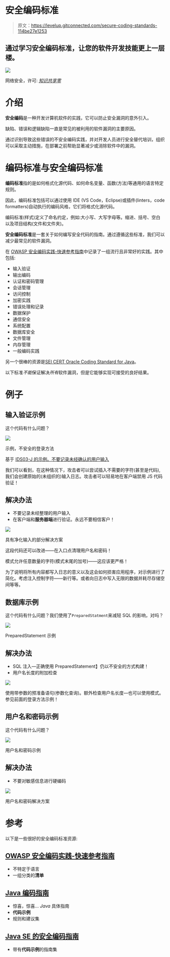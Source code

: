 # 安全编码标准

> 原文：<https://levelup.gitconnected.com/secure-coding-standards-114be27e1253>

## 通过学习安全编码标准，让您的软件开发技能更上一层楼。

![](img/caa6901c0408a875fedca316e3fd54eb.png)

网络安全，许可: [*知识共享零*](https://en.wikipedia.org/wiki/Creative_Commons_license#Zero_/_public_domain)

# 介绍

**安全编码**是一种开发计算机软件的实践，它可以防止安全漏洞的意外引入。

缺陷、错误和逻辑缺陷一直是常见的被利用的软件漏洞的主要原因。

通过识别导致这些错误的不安全编码实践，并对开发人员进行安全替代培训，组织可以采取主动措施，在部署之前帮助显著减少或消除软件中的漏洞。

# 编码标准与安全编码标准

**编码标准**指的是如何格式化源代码、如何命名变量、函数(方法)等通用的语言特定规则。

因此，编码标准包括可以通过使用 IDE (VS Code，Eclipse)或插件(linters，code formatters)自动执行的编码风格，它们将格式化源代码。

编码标准(样式)定义了命名约定，例如:大小写、大写字母等。缩进、括号、空白以及项目结构(文件和文件夹)。

**安全编码标准**是一套关于如何编写安全代码的指南。通过遵循这些标准，我们可以减少最常见的软件漏洞。

在 [OWASP 安全编码实践-快速参考指南](https://owasp.org/www-project-secure-coding-practices-quick-reference-guide/migrated_content)中记录了一组流行且非常好的实践。其中包括:

*   输入验证
*   输出编码
*   认证和密码管理
*   会话管理
*   访问控制
*   加密实践
*   错误处理和记录
*   数据保护
*   通信安全
*   系统配置
*   数据库安全
*   文件管理
*   内存管理
*   一般编码实践

另一个很棒的资源是[SEI CERT Oracle Coding Standard for Java](https://wiki.sei.cmu.edu/confluence/display/java/SEI+CERT+Oracle+Coding+Standard+for+Java)。

以下标准*不能*保证解决*所有*软件漏洞，但是它能够实现可接受的良好结果。

# 例子

## 输入验证示例

这个代码有什么问题？

![](img/a181226a4dde0f29c186d76cb083e33e.png)

示例，不安全的登录方法

基于 [IDS03-J 的示例。不要记录未经确认的用户输入](https://wiki.sei.cmu.edu/confluence/display/java/IDS03-J.+Do+not+log+unsanitized+user+input)

我们可以看到，在这种情况下，攻击者可以尝试插入不需要的字符(甚至是代码),我们会创建原始的(未组织的)输入日志。攻击者可以轻易地在客户端禁用 JS 代码验证！

## 解决办法

*   不要记录未经整理的用户输入
*   在客户端和**服务器端**进行验证。永远不要相信客户！

![](img/dd4097fa51e11858935404f8a9c30467.png)

具有净化输入的部分解决方案

这段代码还可以改进——在入口点清理用户名和密码！

模式允许任意数量的字符(模式末尾的加号)——这应该更严格！

为了说明将所有内容都写入日志的意义以及这会如何损害应用程序，对示例进行了简化。考虑注入控制字符——新行等。或者向日志中写入无限的数据并耗尽存储空间等等。

## 数据库示例

这个代码有什么问题？我们使用了`PreparedStatment`来减轻 SQL 的影响，对吗？

![](img/5cbe85a40e9eee7bf4ffe2b7162acf3a.png)

PreparedStatement 示例

## 解决办法

*   SQL 注入—正确使用 PreparedStatement】仍以不安全的方式构建！
*   用户名长度的附加检查

![](img/0ae001b7a8eafc2a3a0496171d7e4bd2.png)

使用带参数的预准备语句(参数化查询)。额外检查用户名长度—也可以使用模式。参见前面的登录方法示例！

## 用户名和密码示例

这个代码有什么问题？

![](img/ca0107088cb28adc37bebda88894e291.png)

用户名和密码示例

## 解决办法

*   不要对敏感信息进行硬编码

![](img/7a08ada0b77304da314a9dfcafc093a5.png)

用户名和密码解决方案

# 参考

以下是一些很好的安全编码标准资源:

## [OWASP 安全编码实践-快速参考指南](https://owasp.org/www-project-secure-coding-practices-quick-reference-guide/migrated_content)

*   不特定于语言
*   一组分类的**清单**

## [Java 编码指南](https://wiki.sei.cmu.edu/confluence/display/java/Java+Coding+Guidelines)

*   惊喜，惊喜… *Java* 具体指南
*   **代码示例**
*   规则和建议集

## [Java SE 的安全编码指南](https://www.oracle.com/java/technologies/javase/seccodeguide.html)

*   带有**代码示例**的指南集